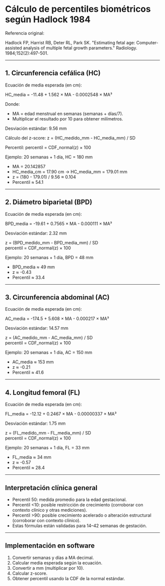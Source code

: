 # Cálculo de percentiles biométricos según Hadlock 1984

Referencia original:

Hadlock FP, Harrist RB, Deter RL, Park SK. "Estimating fetal age: Computer-assisted analysis of multiple fetal growth parameters." Radiology. 1984;152(2):497-501.

---

## 1. Circunferencia cefálica (HC)

Ecuación de media esperada (en cm):

HC_media = -11.48 + 1.562 × MA - 0.0002548 × MA³

Donde:
- MA = edad menstrual en semanas (semanas + días/7).
- Multiplicar el resultado por 10 para obtener milímetros.

Desviación estándar: 9.56 mm

Cálculo del z-score:
z = (HC_medido_mm - HC_media_mm) / SD

Percentil:
percentil = CDF_normal(z) × 100

Ejemplo:
20 semanas + 1 día, HC = 180 mm
- MA = 20.142857
- HC_media_cm = 17.90 cm → HC_media_mm = 179.01 mm
- z = (180 - 179.01) / 9.56 ≈ 0.104
- Percentil ≈ 54.1

---

## 2. Diámetro biparietal (BPD)

Ecuación de media esperada (en cm):

BPD_media = -19.61 + 0.7565 × MA - 0.000111 × MA³

Desviación estándar: 2.32 mm

z = (BPD_medido_mm - BPD_media_mm) / SD  
percentil = CDF_normal(z) × 100

Ejemplo:
20 semanas + 1 día, BPD = 48 mm
- BPD_media ≈ 49 mm
- z ≈ -0.43
- Percentil ≈ 33.4

---

## 3. Circunferencia abdominal (AC)

Ecuación de media esperada (en cm):

AC_media = -174.5 + 5.608 × MA - 0.000217 × MA³

Desviación estándar: 14.57 mm

z = (AC_medido_mm - AC_media_mm) / SD  
percentil = CDF_normal(z) × 100

Ejemplo:
20 semanas + 1 día, AC = 150 mm
- AC_media ≈ 153 mm
- z ≈ -0.21
- Percentil ≈ 41.6

---

## 4. Longitud femoral (FL)

Ecuación de media esperada (en cm):

FL_media = -12.12 + 0.2467 × MA - 0.00000337 × MA³

Desviación estándar: 1.75 mm

z = (FL_medido_mm - FL_media_mm) / SD  
percentil = CDF_normal(z) × 100

Ejemplo:
20 semanas + 1 día, FL = 33 mm
- FL_media ≈ 34 mm
- z ≈ -0.57
- Percentil ≈ 28.4

---

## Interpretación clínica general

- Percentil 50: medida promedio para la edad gestacional.
- Percentil <10: posible restricción de crecimiento (corroborar con contexto clínico y otras mediciones).
- Percentil >90: posible crecimiento acelerado o alteración estructural (corroborar con contexto clínico).
- Estas fórmulas están validadas para 14–42 semanas de gestación.

---

## Implementación en software

1. Convertir semanas y días a MA decimal.
2. Calcular media esperada según la ecuación.
3. Convertir a mm (multiplicar por 10).
4. Calcular z-score.
5. Obtener percentil usando la CDF de la normal estándar.
